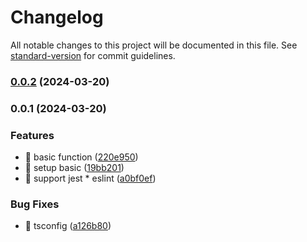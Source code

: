 # Changelog

All notable changes to this project will be documented in this file. See [standard-version](https://github.com/conventional-changelog/standard-version) for commit guidelines.

### [0.0.2](https://github.com/smiling-studio/markdown-api/compare/v0.0.1...v0.0.2) (2024-03-20)

### 0.0.1 (2024-03-20)


### Features

* 🎸 basic function ([220e950](https://github.com/smiling-studio/markdown-api/commit/220e950754f098a1e0041fead3215eb9d9f753d3))
* 🎸 setup basic ([19bb201](https://github.com/smiling-studio/markdown-api/commit/19bb201b49f2b7a39664e4f224570999ab77b686))
* 🎸 support jest * eslint ([a0bf0ef](https://github.com/smiling-studio/markdown-api/commit/a0bf0efd8f36bc66fd258b3f8bbdd3934613bd03))


### Bug Fixes

* 🐛 tsconfig ([a126b80](https://github.com/smiling-studio/markdown-api/commit/a126b801a76c0a31d6767a3b9ec2fac580ce0d4b))
